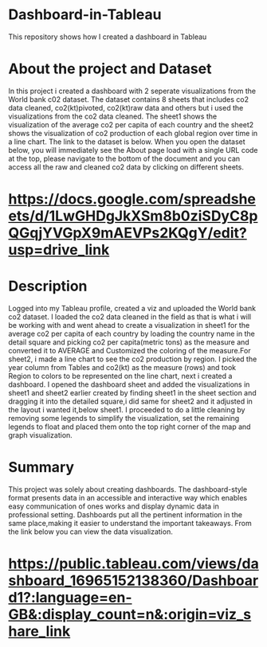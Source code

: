 # Dashboard-in-Tableau
This repository shows how I created a dashboard in Tableau

# About the project and Dataset
In this project i created a dashboard with 2 seperate visualizations from the World bank c02 dataset. The dataset contains 8 sheets that includes co2 data cleaned, co2(kt)pivoted, co2(kt)raw data and others but i used the visualizations from the co2 data cleaned. The sheet1 shows the visualization of the average co2 per capita of each country and the sheet2 shows the visualization of co2 production of each global region over time in a line chart. The link to the dataset is below. When you open the dataset below, you will immediately see the About page load with a single URL code at the top, please navigate to the bottom of the document and you can access all the raw and cleaned co2 data by clicking on different sheets.
# https://docs.google.com/spreadsheets/d/1LwGHDgJkXSm8b0ziSDyC8pQGqjYVGpX9mAEVPs2KQgY/edit?usp=drive_link

# Description
Logged into my Tableau profile, created a viz and uploaded the World bank co2 dataset. I loaded the co2 data cleaned in the field as that is what i will be working with and went ahead to create a visualization in sheet1 for the average co2 per capita of each country by loading the country name in the detail square and picking co2 per capita(metric tons) as the measure and converted it to AVERAGE and Customized the coloring of the measure.For sheet2, i made a line chart to see the co2 production by region. I picked the year column from Tables and co2(kt) as the measure (rows) and took Region to colors to be represented on the line chart, next i created a dashboard. I opened the dashboard sheet and added the visualizations in sheet1 and sheet2 earlier created by finding sheet1 in the sheet section and dragging it into the detailed square,i did same for sheet2 and it adjusted in the layout i wanted it,below sheet1. I proceeded to do a little cleaning by removing some legends to simplify the visualization, set the remaining legends to float and placed them onto the top right corner of the map and graph visualization.

# Summary
This project was solely about creating dashboards. The dashboard-style format presents data in an accessible and interactive way which enables easy communication of ones works and display dynamic data in professional setting. Dashboards put all the pertinent information in the same place,making it easier to understand the important takeaways. From the link below you can view the data visualization.
# https://public.tableau.com/views/dashboard_16965152138360/Dashboard1?:language=en-GB&:display_count=n&:origin=viz_share_link
